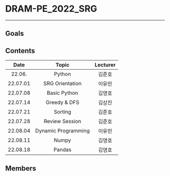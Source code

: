 # DRAM-PE_2022_SRG

---



## Goals

## Contents

|       Date       | Topic | Lecturer |
|:----------------:|:----------------------------------------:|:----------------------------------:|
| 22.06.　 | Python | 김준호 |
| 22.07.01 | SRG Orientation | 이유민 |
| 22.07.08 | Basic Python  | 김영호 |
| 22.07.14 | Greedy & DFS | 김상진 |
| 22.07.21 | Sorting | 김준호 |
| 22.07.28 | Review Session | 김준호 |
| 22.08.04 | Dynamic Programming | 이유민 |
| 22.08.11 | Numpy | 김영호 |
| 22.08.18 | Pandas | 김영호 |


## Members
